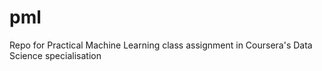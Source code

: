 pml
===

Repo for Practical Machine Learning class assignment in Coursera's Data Science specialisation
